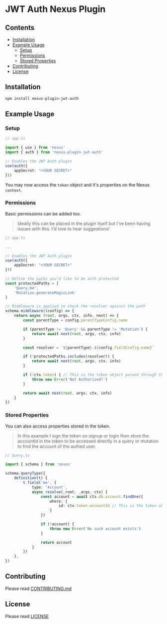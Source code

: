 # JWT Auth Nexus Plugin

## Contents

- [Installation](#installation)
- [Example Usage](#example-usage)
    - [Setup](#setup)
    - [Permissions](#permissions)
    - [Stored Properties](#stored-properties)
- [Contributing](#contributing)
- [License](#license)

## Installation

```sh
npm install nexus-plugin-jwt-auth
```

## Example Usage

### Setup

```typescript
// app.ts

import { use } from 'nexus'
import { auth } from 'nexus-plugin-jwt-auth'

// Enables the JWT Auth plugin
use(auth({
    appSecret: "<YOUR SECRET>"
}))
```

You may now access the `token` object and it's properties on the Nexus `context`.

### Permissions

Basic permissions can be added too.

> Ideally this can be placed in the plugin itself but I've been having issues with this. I'd love to hear suggestions!

```typescript
// app.ts

...

// Enables the JWT Auth plugin
use(auth({
    appSecret: "<YOUR SECRET>"
}))

// Define the paths you'd like to be auth protected
const protectedPaths = [
    'Query.me',
    'Mutation.generateMagicLink'
]

// Middleware is applied to check the resolver against the path
schema.middleware((config) => {
    return async (root, args, ctx, info, next) => {
        const parentType = config.parentTypeConfig.name

        if (parentType != 'Query' && parentType != 'Mutation') {
            return await next(root, args, ctx, info)
        }

        const resolver = `${parentType}.${config.fieldConfig.name}`

        if (!protectedPaths.includes(resolver)) {
            return await next(root, args, ctx, info)
        }

        if (!ctx.token) { // This is the token object passed through the context
            throw new Error('Not Authorized!')
        }

        return await next(root, args, ctx, info)
    }
})

```

### Stored Properties

You can also access properties stored in the token.

> In this example I sign the token on signup or login then store the accountId in the token to be accessed directly in a query or mutation to find the account of the authed user. 

```typescript
// Query.ts

import { schema } from 'nexus'

schema.queryType({
    definition(t) {
        t.field('me', {
            type: 'Account',
            async resolve(_root, _args, ctx) {
                const account = await ctx.db.account.findOne({
                    where: {
                        id: ctx.token.accountId // This is the token object passed through the context
                    }
                })

                if (!account) {
                    throw new Error('No such account exists')
                }

                return account
            }
        })
    },
})
```

## Contributing

Please read [CONTRIBUTING.md](CONTRIBUTING.md)

## License

Please read [LICENSE](LICENSE)
